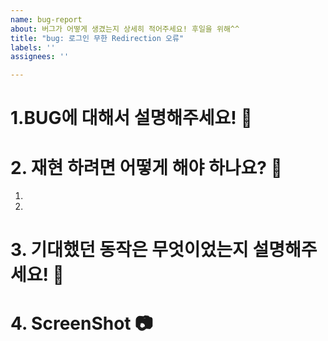 ```yaml
---
name: bug-report
about: 버그가 어떻게 생겼는지 상세히 적어주세요! 후일을 위해^^
title: "bug: 로그인 무한 Redirection 오류"
labels: ''
assignees: ''

---
```



# 1.BUG에 대해서 설명해주세요! 🐛 


# 2. 재현 하려면 어떻게 해야 하나요? 🤔
1. 
2. 


# 3. 기대했던 동작은 무엇이었는지 설명해주세요! 📜 

# 4. ScreenShot 📷
